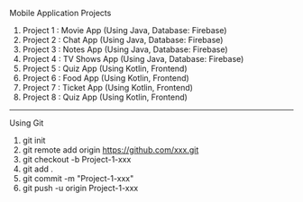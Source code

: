
Mobile Application Projects

1. Project 1 : Movie App (Using Java, Database: Firebase)
2. Project 2 : Chat App (Using Java, Database: Firebase)
3. Project 3 : Notes App (Using Java, Database: Firebase)
4. Project 4 : TV Shows App (Using Java, Database: Firebase)
5. Project 5 : Quiz App (Using Kotlin, Frontend)
6. Project 6 : Food App (Using Kotlin, Frontend)
7. Project 7 : Ticket App (Using Kotlin, Frontend)
8. Project 8 : Quiz App (Using Kotlin, Frontend)

--------------------------------------------------------

Using Git
1. git init
2. git remote add origin https://github.com/xxx.git
3. git checkout -b Project-1-xxx
4. git add .
5. git commit -m "Project-1-xxx"
6. git push -u origin Project-1-xxx

